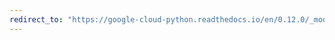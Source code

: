```yaml
---
redirect_to: "https://google-cloud-python.readthedocs.io/en/0.12.0/_modules/gcloud/logging/logger.html"
---
```

